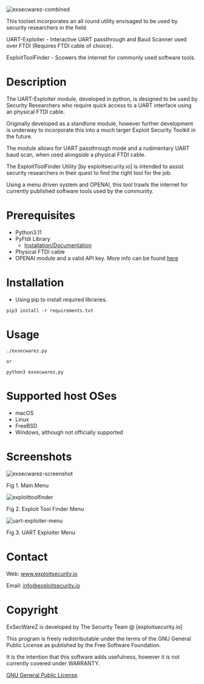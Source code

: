 ![exsecwarez-combined](https://github.com/exploitsecurityio/ExSecWareZ/assets/131332424/ca3fcd5a-d050-4d9a-8b21-a4419edf19cc)

This toolset incorporates an all round utility envisaged to be used by security researchers in the field. 

UART-Exploiter - Interactive UART passthrough and Baud Scanner used over FTDI (Requires FTDI cable of choice). 

ExploitToolFinder - Scowers the internet for commonly used software tools.

# Description

The UART-Exploiter module, developed in python, is designed to be used by Security Researchers who require quick access to a UART interface using an physical FTDI cable. 

Originally developed as a standlone module, however further development is underway to incorporate this into a much larger Exploit Security Toolkit in the future. 

The module allows for UART passthrough mode and a rudimentary UART baud scan, when used alongside a physical FTDI cable.

The ExploitToolFinder Utility [by exploitsecurity.io] is intended to assist security researchers in their quest to find the right tool for the job. 

Using a menu driven system and OPENAI, this tool trawls the internet for currently published software tools used by the community.

# Prerequisites

- Python3.11
- PyFtdi Library
  - [Installation/Documentation](https://eblot.github.io/pyftdi/installation.html)
- Physical FTDI cable
- OPENAI module and a valid API key. More info can be found [here](https://platform.openai.com/docs/api-reference/introduction)

# Installation

- Using pip to install required libraries.

```
pip3 install -r requirements.txt
```

# Usage

```
./exsecwarez.py

or 

python3 exsecwarez.py
```

# Supported host OSes

- macOS
- Linux
- FreeBSD
- Windows, although not officially supported

# Screenshots

![exsecwarez-screenshot](https://github.com/exploitsecurityio/ExSecWareZ/assets/131332424/0fb34ecb-3043-4fb6-aa29-eff932b187e8)

<p align="left">Fig 1. Main Menu</p>

![exploittoolfinder](https://github.com/exploitsecurityio/ExSecWareZ/assets/131332424/6677364c-7453-4191-aff2-6651596127e4)

<p align="left">Fig 2. Exploit Tool Finder Menu</p>

![uart-exploiter-menu](https://github.com/exploitsecurityio/ExSecWareZ/assets/131332424/371fe8cc-6144-4b3f-9e1a-7c27c3ada889)

<p align="left">Fig 3. UART Exploiter Menu</p>

# Contact

Web: www.exploitsecurity.io

Email: info@exploitsecurity.io

# Copyright
ExSecWareZ is developed by The Security Team @ [exploitsecurity.io]

This program is freely redistributable under the terms of the GNU General Public License as published by the Free Software Foundation.

It is the intention that this software adds usefulness, however it is not currently covered under WARRANTY. 

[GNU General Public License](https://www.gnu.org/licenses/gpl-3.0.en.html).
